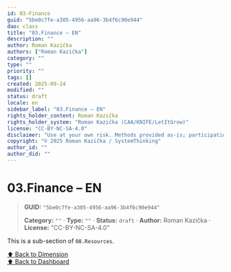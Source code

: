 ```yaml
---
id: 03-Finance
guid: "5be0c7fe-a305-4956-aa96-3b4f6c90e944"
dao: class
title: "03.Finance – EN"
description: ""
author: Roman Kazička
authors: ["Roman Kazička"]
category: ""
type: ""
priority: ""
tags: []
created: 2025-09-24
modified: ""
status: draft
locale: en
sidebar_label: "03.Finance – EN"
rights_holder_content: Roman Kazička
rights_holder_system: "Roman Kazička (CAA/KNIFE/LetItGrow)"
license: "CC-BY-NC-SA-4.0"
disclaimer: "Use at your own risk. Methods provided as-is; participation is voluntary and context-aware."
copyright: "© 2025 Roman Kazička / SystemThinking"
author_id: ""
author_did: ""
---
```

# 03.Finance – EN
<!-- fm-visible: start -->

> **GUID:** `"5be0c7fe-a305-4956-aa96-3b4f6c90e944"`
>   
> **Category:** `""` · **Type:** `""` · **Status:** `draft` · **Author:** Roman Kazička · **License:** "CC-BY-NC-SA-4.0"
<!-- fm-visible: end -->


This is a sub-section of `08.Resources`.

[⬆ Back to Dimension](../index.md)  
[⬆ Back to Dashboard](../../index.md)
